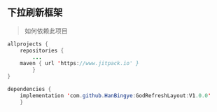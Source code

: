 
## 下拉刷新框架
>如何依赖此项目

~~~java
allprojects {
    repositories {
        ...
	maven { url 'https://www.jitpack.io' }
		}
}

dependencies {
    implementation 'com.github.HanBingye:GodRefreshLayout:V1.0.0'
	}
~~~